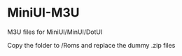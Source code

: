 # MiniUI-M3U
M3U files for MiniUI/MinUI/DotUI

Copy the folder to /Roms and replace the dummy .zip files

